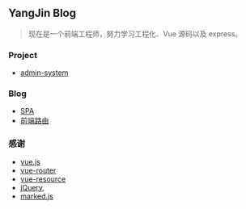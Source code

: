 ## YangJin Blog

> 现在是一个前端工程师，努力学习工程化、Vue 源码以及 express。

### Project

- [admin-system](https://github.com/yangseas/admin-system)

### Blog

- [SPA]()
- [前端路由]()

### 感谢
- [vue.js](https://github.com/vuejs/vue)
- [vue-router](https://github.com/vuejs/vue-router)
- [vue-resource](https://github.com/vuejs/vue-resource)
- [jQuery](http://jquery.com),
- [marked.js](https://github.com/chjj/marked)

